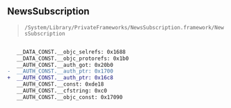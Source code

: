## NewsSubscription

> `/System/Library/PrivateFrameworks/NewsSubscription.framework/NewsSubscription`

```diff

   __DATA_CONST.__objc_selrefs: 0x1688
   __DATA_CONST.__objc_protorefs: 0x1b0
   __AUTH_CONST.__auth_got: 0x20b0
-  __AUTH_CONST.__auth_ptr: 0x1700
+  __AUTH_CONST.__auth_ptr: 0x16c8
   __AUTH_CONST.__const: 0xde18
   __AUTH_CONST.__cfstring: 0xc0
   __AUTH_CONST.__objc_const: 0x17090

```
